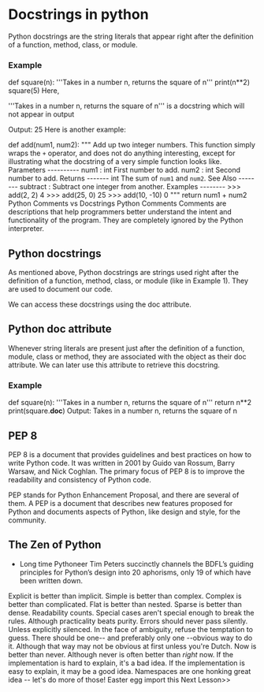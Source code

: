 # Docstrings in python
Python docstrings are the string literals that appear right after the definition of a function, method, class, or module.

### Example
def square(n):
    '''Takes in a number n, returns the square of n'''
    print(n**2)
square(5)
Here,

'''Takes in a number n, returns the square of n''' is a docstring which will not appear in output

Output:
25
Here is another example:

def add(num1, num2):
    """
    Add up two integer numbers.
    This function simply wraps the ``+`` operator, and does not
    do anything interesting, except for illustrating what
    the docstring of a very simple function looks like.
    Parameters
    ----------
    num1 : int
        First number to add.
    num2 : int
        Second number to add.
    Returns
    -------
    int
        The sum of ``num1`` and ``num2``.
    See Also
    --------
    subtract : Subtract one integer from another.
    Examples
    --------
    >>> add(2, 2)
    4
    >>> add(25, 0)
    25
    >>> add(10, -10)
    0
    """
    return num1 + num2
Python Comments vs Docstrings
Python Comments
Comments are descriptions that help programmers better understand the intent and functionality of the program. They are completely ignored by the Python interpreter.

## Python docstrings
As mentioned above, Python docstrings are strings used right after the definition of a function, method, class, or module (like in Example 1). They are used to document our code.

We can access these docstrings using the doc attribute.

## Python doc attribute
Whenever string literals are present just after the definition of a function, module, class or method, they are associated with the object as their doc attribute. We can later use this attribute to retrieve this docstring.

### Example
def square(n):
    '''Takes in a number n, returns the square of n'''
    return n**2
print(square.__doc__)
Output:
Takes in a number n, returns the square of n

## PEP 8
PEP 8 is a document that provides guidelines and best practices on how to write Python code. It was written in 2001 by Guido van Rossum, Barry Warsaw, and Nick Coghlan. The primary focus of PEP 8 is to improve the readability and consistency of Python code.

PEP stands for Python Enhancement Proposal, and there are several of them. A PEP is a document that describes new features proposed for Python and documents aspects of Python, like design and style, for the community.

## The Zen of Python
- Long time Pythoneer Tim Peters succinctly channels the BDFL’s guiding principles for Python’s design into 20 aphorisms, only 19 of which have been written down.


Explicit is better than implicit.
Simple is better than complex.
Complex is better than complicated.
Flat is better than nested.
Sparse is better than dense.
Readability counts.
Special cases aren't special enough to break the rules.
Although practicality beats purity.
Errors should never pass silently.
Unless explicitly silenced.
In the face of ambiguity, refuse the temptation to guess.
There should be one-- and preferably only one --obvious way to do it.
Although that way may not be obvious at first unless you're Dutch.
Now is better than never.
Although never is often better than *right* now.
If the implementation is hard to explain, it's a bad idea.
If the implementation is easy to explain, it may be a good idea.
Namespaces are one honking great idea -- let's do more of those!
Easter egg
import this
Next Lesson>>